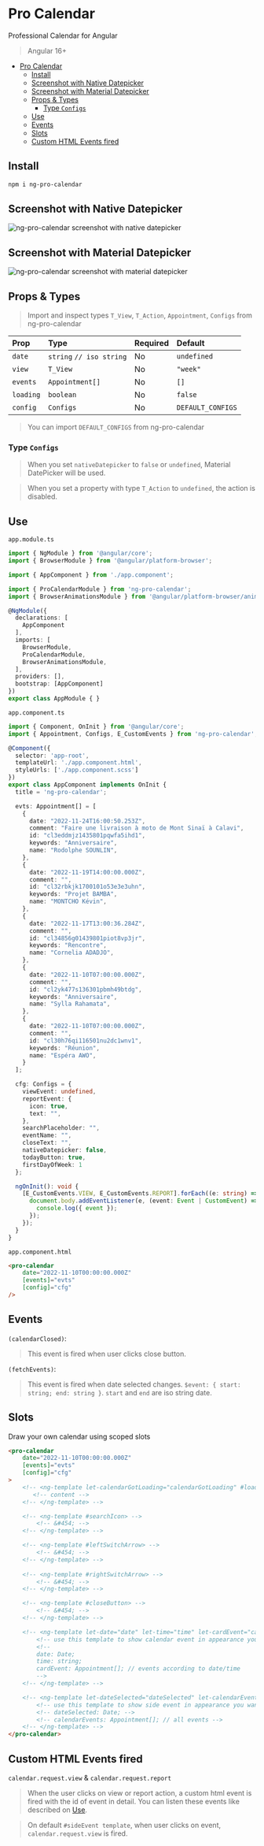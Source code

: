 # Pro Calendar

Professional Calendar for Angular
> Angular 16+
- [Pro Calendar](#pro-calendar)
  - [Install](#install)
  - [Screenshot with Native Datepicker](#screenshot-with-native-datepicker)
  - [Screenshot with Material Datepicker](#screenshot-with-material-datepicker)
  - [Props \& Types](#props--types)
    - [Type `Configs`](#type-configs)
  - [Use](#use)
  - [Events](#events)
  - [Slots](#slots)
  - [Custom HTML Events fired](#custom-html-events-fired)

## Install

```sh
npm i ng-pro-calendar
```

## Screenshot with Native Datepicker

![ng-pro-calendar screenshot with native datepicker](https://user-images.githubusercontent.com/92580505/283180919-d601c5be-1f9d-4df4-a900-79b3efd932e7.png)

## Screenshot with Material Datepicker

![ng-pro-calendar screenshot with material datepicker](https://user-images.githubusercontent.com/92580505/283180238-8363d4b5-2f23-45c9-bcfb-f77a45e954b6.png)

## Props & Types

> Import and inspect types `T_View`, `T_Action`, `Appointment`, `Configs` from ng-pro-calendar

| Prop | Type | Required | Default |
| :---     | :---     | :---         | :---        |
| `date`   | `string` `// iso string` | No           | `undefined` |
| `view`   | `T_View` | No           | `"week"`    |
| `events` | `Appointment[]` | No    | `[]`        |
| `loading`| `boolean` | No          | `false`     |
| `config` | `Configs` | No          | `DEFAULT_CONFIGS` |

> You can import `DEFAULT_CONFIGS` from ng-pro-calendar

### Type `Configs`

> When you set `nativeDatepicker` to `false` or `undefined`, Material DatePicker will be used.

> When you set a property with type `T_Action` to `undefined`, the action is disabled.

## Use

`app.module.ts`

```ts
import { NgModule } from '@angular/core';
import { BrowserModule } from '@angular/platform-browser';

import { AppComponent } from './app.component';

import { ProCalendarModule } from 'ng-pro-calendar';
import { BrowserAnimationsModule } from '@angular/platform-browser/animations';

@NgModule({
  declarations: [
    AppComponent
  ],
  imports: [
    BrowserModule,
    ProCalendarModule,
    BrowserAnimationsModule,
  ],
  providers: [],
  bootstrap: [AppComponent]
})
export class AppModule { }
```

`app.component.ts`

```ts
import { Component, OnInit } from '@angular/core';
import { Appointment, Configs, E_CustomEvents } from 'ng-pro-calendar';

@Component({
  selector: 'app-root',
  templateUrl: './app.component.html',
  styleUrls: ['./app.component.scss']
})
export class AppComponent implements OnInit {
  title = 'ng-pro-calendar';

  evts: Appointment[] = [
    {
      date: "2022-11-24T16:00:50.253Z",
      comment: "Faire une livraison à moto de Mont Sinaï à Calavi",
      id: "cl3eddmjz1435801pqwfa5ihd1",
      keywords: "Anniversaire",
      name: "Rodolphe SOUNLIN",
    },
    {
      date: "2022-11-19T14:00:00.000Z",
      comment: "",
      id: "cl32rbkjk1700101o53e3e3uhn",
      keywords: "Projet BAMBA",
      name: "MONTCHO Kévin",
    },
    {
      date: "2022-11-17T13:00:36.284Z",
      comment: "",
      id: "cl34856g01439801piot8vp3jr",
      keywords: "Rencontre",
      name: "Cornelia ADADJO",
    },
    {
      date: "2022-11-10T07:00:00.000Z",
      comment: "",
      id: "cl2yk477s136301pbmh49btdg",
      keywords: "Anniversaire",
      name: "Sylla Rahamata",
    },
    {
      date: "2022-11-10T07:00:00.000Z",
      comment: "",
      id: "cl30h76qi116501nu2dc1wnv1",
      keywords: "Réunion",
      name: "Espéra AWO",
    }
  ];

  cfg: Configs = {
    viewEvent: undefined,
    reportEvent: {
      icon: true,
      text: "",
    },
    searchPlaceholder: "",
    eventName: "",
    closeText: "",
    nativeDatepicker: false,
    todayButton: true,
    firstDayOfWeek: 1
  };

  ngOnInit(): void {
    [E_CustomEvents.VIEW, E_CustomEvents.REPORT].forEach((e: string) => {
      document.body.addEventListener(e, (event: Event | CustomEvent) => {
        console.log({ event });
      });
    });
  }
}
```

`app.component.html`

```html
<pro-calendar 
    date="2022-11-10T00:00:00.000Z"
    [events]="evts"
    [config]="cfg"
/>
```

## Events

`(calendarClosed)`:
> This event is fired when user clicks close button.

`(fetchEvents)`:
> This event is fired when date selected changes. `$event: { start: string; end: string }`. `start` and `end` are iso string date.

## Slots

Draw your own calendar using scoped slots

```html
<pro-calendar 
    date="2022-11-10T00:00:00.000Z"
    [events]="evts"
    [config]="cfg"
>
    <!-- <ng-template let-calendarGotLoading="calendarGotLoading" #loader> -->
       <!-- content -->
    <!-- </ng-template> -->

    <!-- <ng-template #searchIcon> -->
        <!-- &#454; -->
    <!-- </ng-template> -->

    <!-- <ng-template #leftSwitchArrow> -->
        <!-- &#454; -->
    <!-- </ng-template> -->
    
    <!-- <ng-template #rightSwitchArrow> -->
        <!-- &#454; -->
    <!-- </ng-template> -->

    <!-- <ng-template #closeButton> -->
        <!-- &#454; -->
    <!-- </ng-template> -->

    <!-- <ng-template let-date="date" let-time="time" let-cardEvent="cardEvent" #eventCard> -->
        <!-- use this template to show calendar event in appearance you want -->
        <!--
        date: Date;
        time: string;
        cardEvent: Appointment[]; // events according to date/time
        -->
    <!-- </ng-template> -->

    <!-- <ng-template let-dateSelected="dateSelected" let-calendarEvents="calendarEvents" #sideEvent> -->
        <!-- use this template to show side event in appearance you want -->
        <!-- dateSelected: Date; -->
        <!-- calendarEvents: Appointment[]; // all events -->
    <!-- </ng-template> -->
</pro-calendar>
```

## Custom HTML Events fired

`calendar.request.view` & `calendar.request.report`

> When the user clicks on view or report action, a custom html event is fired with the id of event in detail.
> You can listen these events like described on [Use](#use).

> On default `#sideEvent template`, when user clicks on event, `calendar.request.view` is fired.
